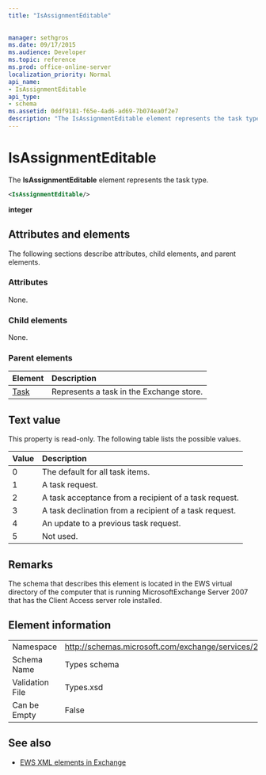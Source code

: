 ```yaml
---
title: "IsAssignmentEditable"
 
 
manager: sethgros
ms.date: 09/17/2015
ms.audience: Developer
ms.topic: reference
ms.prod: office-online-server
localization_priority: Normal
api_name:
- IsAssignmentEditable
api_type:
- schema
ms.assetid: 0ddf9181-f65e-4ad6-ad69-7b074ea0f2e7
description: "The IsAssignmentEditable element represents the task type."
---
```


# IsAssignmentEditable

The **IsAssignmentEditable** element represents the task type. 
  
```xml
<IsAssignmentEditable/>
```

 **integer**
## Attributes and elements

The following sections describe attributes, child elements, and parent elements.
  
### Attributes

None.
  
### Child elements

None.
  
### Parent elements

|**Element**|**Description**|
|:-----|:-----|
|[Task](task.md) <br/> |Represents a task in the Exchange store.  <br/> |
   
## Text value

This property is read-only. The following table lists the possible values.
  
|**Value**|**Description**|
|:-----|:-----|
|0  <br/> |The default for all task items.  <br/> |
|1  <br/> |A task request.  <br/> |
|2  <br/> |A task acceptance from a recipient of a task request.  <br/> |
|3  <br/> |A task declination from a recipient of a task request.  <br/> |
|4  <br/> |An update to a previous task request.  <br/> |
|5  <br/> |Not used.  <br/> |
   
## Remarks

The schema that describes this element is located in the EWS virtual directory of the computer that is running MicrosoftExchange Server 2007 that has the Client Access server role installed.
  
## Element information

|||
|:-----|:-----|
|Namespace  <br/> |http://schemas.microsoft.com/exchange/services/2006/types  <br/> |
|Schema Name  <br/> |Types schema  <br/> |
|Validation File  <br/> |Types.xsd  <br/> |
|Can be Empty  <br/> |False  <br/> |
   
## See also



- [EWS XML elements in Exchange](ews-xml-elements-in-exchange.md)


